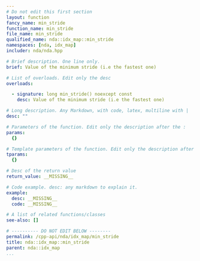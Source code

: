 ```yaml
---
# Do not edit this first section
layout: function
fancy_name: min_stride
function_name: min_stride
file_name: min_stride
qualified_name: nda::idx_map::min_stride
namespaces: [nda, idx_map]
includer: nda/nda.hpp

# Brief description. One line only.
brief: Value of the minimum stride (i.e the fastest one)

# List of overloads. Edit only the desc
overloads:

  - signature: long min_stride() noexcept const
    desc: Value of the minimum stride (i.e the fastest one)

# Long description. Any Markdown, with code, latex, multiline with |
desc: ""

# Parameters of the function. Edit only the description after the :
params:
  {}

# Template parameters of the function. Edit only the description after the :
tparams:
  {}

# Desc of the return value
return_value: __MISSING__

# Code example. desc: any markdown to explain it.
example:
  desc: __MISSING__
  code: __MISSING__

# A list of related functions/classes
see-also: []

# ---------- DO NOT EDIT BELOW --------
permalink: /cpp-api/nda/idx_map/min_stride
title: nda::idx_map::min_stride
parent: nda::idx_map
...
```



